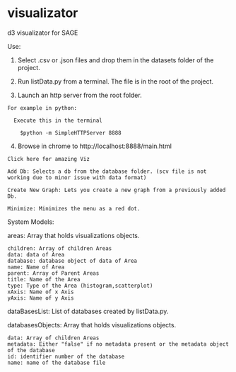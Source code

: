 # visualizator
d3 visualizator for SAGE

Use:

  1. Select .csv or .json files and drop them in the datasets folder of the project.
  
  2. Run listData.py from a terminal. The file is in the root of the project.
  
  3. Launch an http server from the root folder.
  
    For example in python:
    
      Execute this in the terminal 
      
        $python -m SimpleHTTPServer 8888
        
  4. Browse in chrome to http://localhost:8888/main.html
  
    Click here for amazing Viz
    
    Add Db: Selects a db from the database folder. (scv file is not working due to minor issue with data format)
    
    Create New Graph: Lets you create a new graph from a previously added Db.
    
    Minimize: Minimizes the menu as a red dot.

System Models:

areas: Array that holds visualizations objects.

    children: Array of children Areas
    data: data of Area
    database: database object of data of Area
    name: Name of Area
    parent: Array of Parent Areas
    title: Name of the Area
    type: Type of the Area (histogram,scatterplot)
    xAxis: Name of x Axis
    yAxis: Name of y Axis
    
dataBasesList: List of databases created by listData.py.

databasesObjects: Array that holds visualizations objects.

    data: Array of children Areas
    metadata: Either "false" if no metadata present or the metadata object of the database
    id: identifier number of the database
    name: name of the database file

  
